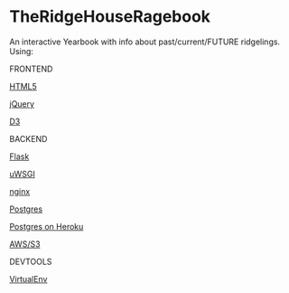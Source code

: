 TheRidgeHouseRagebook
=====================

An interactive Yearbook with info about past/current/FUTURE ridgelings. Using:

FRONTEND

[HTML5](http://www.html5rocks.com/en/features/presentation)

[jQuery](http://jquery.com/)

[D3](http://mbostock.github.com/d3/talk/20111018/azimuthal.html)

BACKEND

[Flask](http://flask.pocoo.org/)

[uWSGI](http://projects.unbit.it/uwsgi/)

[nginx](http://nginx.com/)

[Postgres](http://www.postgresql.org/)

[Postgres on Heroku](https://postgres.heroku.com/)

[AWS/S3](http://aws.amazon.com/web-mobile-social/)

DEVTOOLS

[VirtualEnv](http://www.virtualenv.org/en/latest/index.html)

